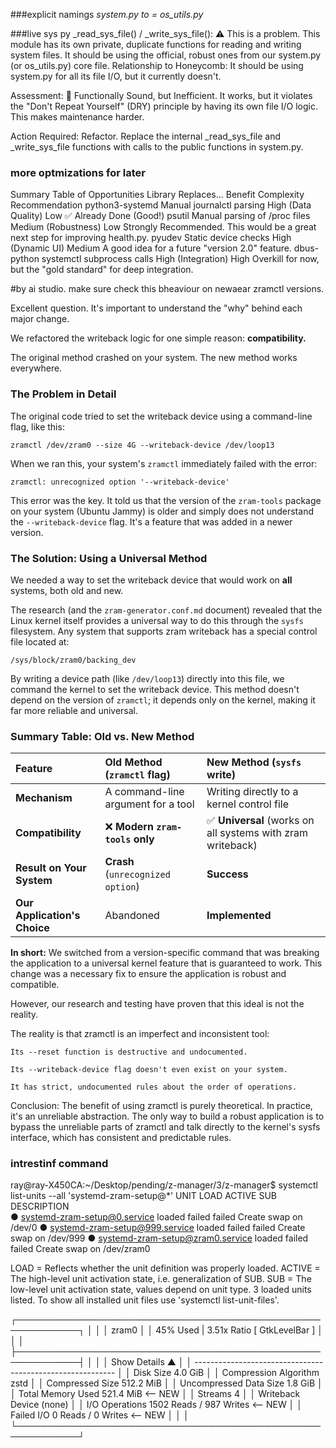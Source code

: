 ###explicit namings
*system.py to = os_utils.py*

###live sys py
_read_sys_file() / _write_sys_file(): ⚠️ This is a problem. This module has its own private, duplicate functions for reading and writing system files. It should be using the official, robust ones from our system.py (or os_utils.py) core file.
Relationship to Honeycomb: It should be using system.py for all its file I/O, but it currently doesn't.

Assessment: 🔶 Functionally Sound, but Inefficient. It works, but it violates the "Don't Repeat Yourself" (DRY) principle by having its own file I/O logic. This makes maintenance harder.

Action Required: Refactor. Replace the internal _read_sys_file and _write_sys_file functions with calls to the public functions in system.py.


### more optmizations for later
Summary Table of Opportunities
Library	Replaces...	Benefit	Complexity	Recommendation
python3-systemd	Manual journalctl parsing	High (Data Quality)	Low	✅ Already Done (Good!)
psutil	Manual parsing of /proc files	Medium (Robustness)	Low	Strongly Recommended. This would be a great next step for improving health.py.
pyudev	Static device checks	High (Dynamic UI)	Medium	A good idea for a future "version 2.0" feature.
dbus-python	systemctl subprocess calls	High (Integration)	High	Overkill for now, but the "gold standard" for deep integration.


#by ai studio. make sure check this bheaviour on newaear zramctl versions.


Excellent question. It's important to understand the "why" behind each major change.

We refactored the writeback logic for one simple reason: **compatibility.**

The original method crashed on your system. The new method works everywhere.

### The Problem in Detail

The original code tried to set the writeback device using a command-line flag, like this:

`zramctl /dev/zram0 --size 4G --writeback-device /dev/loop13`

When we ran this, your system's `zramctl` immediately failed with the error:

`zramctl: unrecognized option '--writeback-device'`

This error was the key. It told us that the version of the `zram-tools` package on your system (Ubuntu Jammy) is older and simply does not understand the `--writeback-device` flag. It's a feature that was added in a newer version.

### The Solution: Using a Universal Method

We needed a way to set the writeback device that would work on **all** systems, both old and new.

The research (and the `zram-generator.conf.md` document) revealed that the Linux kernel itself provides a universal way to do this through the `sysfs` filesystem. Any system that supports zram writeback has a special control file located at:

`/sys/block/zram0/backing_dev`

By writing a device path (like `/dev/loop13`) directly into this file, we command the kernel to set the writeback device. This method doesn't depend on the version of `zramctl`; it depends only on the kernel, making it far more reliable and universal.

### Summary Table: Old vs. New Method

| Feature                  | Old Method (`zramctl` flag)             | New Method (`sysfs` write)                                  |
| :----------------------- | :-------------------------------------- | :---------------------------------------------------------- |
| **Mechanism**            | A command-line argument for a tool      | Writing directly to a kernel control file                   |
| **Compatibility**        | ❌ **Modern `zram-tools` only**           | ✅ **Universal** (works on all systems with zram writeback) |
| **Result on Your System**  | **Crash** (`unrecognized option`)       | **Success**                                                 |
| **Our Application's Choice** | Abandoned                             | **Implemented**                                             |

**In short:** We switched from a version-specific command that was breaking the application to a universal kernel feature that is guaranteed to work. This change was a necessary fix to ensure the application is robust and compatible.


However, our research and testing have proven that this ideal is not the reality.

The reality is that zramctl is an imperfect and inconsistent tool:

    Its --reset function is destructive and undocumented.

    Its --writeback-device flag doesn't even exist on your system.

    It has strict, undocumented rules about the order of operations.

Conclusion: The benefit of using zramctl is purely theoretical. In practice, it's an unreliable abstraction. The only way to build a robust application is to bypass the unreliable parts of zramctl and talk directly to the kernel's sysfs interface, which has consistent and predictable rules.


### intrestinf command 

ray@ray-X450CA:~/Desktop/pending/z-manager/3/z-manager$ systemctl list-units --all 'systemd-zram-setup@*'
  UNIT                             LOAD   ACTIVE SUB    DESCRIPTION              
● systemd-zram-setup@0.service     loaded failed failed Create swap on /dev/0
● systemd-zram-setup@999.service   loaded failed failed Create swap on /dev/999
● systemd-zram-setup@zram0.service loaded failed failed Create swap on /dev/zram0

LOAD   = Reflects whether the unit definition was properly loaded.
ACTIVE = The high-level unit activation state, i.e. generalization of SUB.
SUB    = The low-level unit activation state, values depend on unit type.
3 loaded units listed.
To show all installed unit files use 'systemctl list-unit-files'.


┌────────────────────────────────────────────────────────────┐
│                                                            │
│  zram0                                                     │
│  45% Used | 3.51x Ratio                [ GtkLevelBar ]      │
│                                                            │
├────────────────────────────────────────────────────────────┤
│                                                            │
│  Show Details                                          ▲   │
│ ---------------------------------------------------------- │
│  Disk Size                      4.0 GiB                    │
│  Compression Algorithm          zstd                       │
│  Compressed Size                512.2 MiB                  │
│  Uncompressed Data Size         1.8 GiB                    │
│  Total Memory Used              521.4 MiB   <-- NEW        │
│  Streams                        4                          │
│  Writeback Device               (none)                     │
│  I/O Operations                 1502 Reads / 987 Writes <-- NEW │
│  Failed I/O                     0 Reads / 0 Writes    <-- NEW │
│                                                            │
└────────────────────────────────────────────────────────────┘